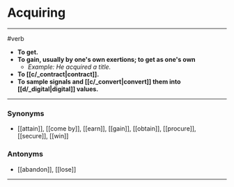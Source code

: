# Acquiring
---
#verb
- **To get.**
- **To gain, usually by one's own exertions; to get as one's own**
	- _Example: He acquired a title._
- **To [[c/_contract|contract]].**
- **To sample signals and [[c/_convert|convert]] them into [[d/_digital|digital]] values.**
---
### Synonyms
- [[attain]], [[come by]], [[earn]], [[gain]], [[obtain]], [[procure]], [[secure]], [[win]]
### Antonyms
- [[abandon]], [[lose]]
---

